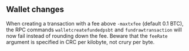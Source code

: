 Wallet changes
--------------
When creating a transaction with a fee above `-maxtxfee` (default 0.1 BTC),
the RPC commands `walletcreatefundedpsbt` and  `fundrawtransaction` will now fail
instead of rounding down the fee. Beware that the `feeRate` argument is specified
in CRC per kilobyte, not crury per byte.
